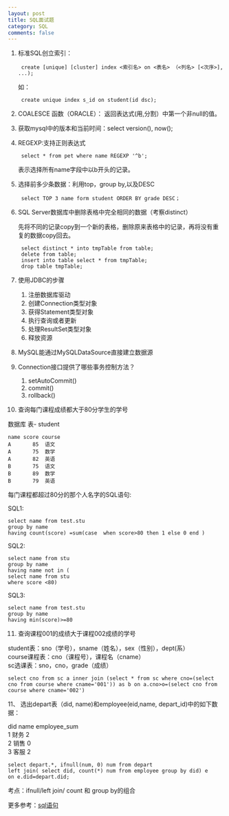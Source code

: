 ```yaml
---
layout: post
title: SQL面试题
category: SQL
comments: false
--- 
```

1. 标准SQL创立索引：
	
	 	create [unique] [cluster] index <索引名> on <表名> （<列名> [<次序>], ...);

	如：
	
		create unique index s_id on student(id dsc);

2. COALESCE 函数（ORACLE）：
	 返回表达式(用,分割）中第一个非null的值。

3. 获取mysql中的版本和当前时间：select version(), now();

4. REGEXP:支持正则表达式

		select * from pet where name REGEXP '^b';

	表示选择所有name字段中以b开头的记录。

5. 选择前多少条数据：利用top，group by,以及DESC
	
		select TOP 3 name form student ORDER BY grade DESC；
	
6. SQL Server数据库中删除表格中完全相同的数据（考察distinct）

	先将不同的记录copy到一个新的表格，删除原来表格中的记录，再将没有重复的数据copy回去。
	
		select distinct * into tmpTable from table;
		delete from table;
		insert into table select * from tmpTable;
		drop table tmpTable;

7. 使用JDBC的步骤
	1. 注册数据库驱动
	2. 创建Connection类型对象
	3. 获得Statement类型对象
	4. 执行查询或者更新
	5. 处理ResultSet类型对象
	6. 释放资源

8. MySQL能通过MySQLDataSource直接建立数据源

9. Connection接口提供了哪些事务控制方法？
	1. setAutoCommit()
	2. commit()
	3. rollback()

10. 查询每门课程成绩都大于80分学生的学号

数据库 表- student

	name score course 
	A 		85  语文
	A 		75  数学
	A		82  英语
	B   	75  语文
	B   	89  数学
	B   	79  英语

每门课程都超过80分的那个人名字的SQL语句:

SQL1:

	select name from test.stu
	group by name
	having count(score) =sum(case  when score>80 then 1 else 0 end )

SQL2:

	select name from stu
	group by name
	having name not in (
	select name from stu
	where score <80)

SQL3:

	select name from test.stu
	group by name
	having min(score)>=80


11. 查询课程001的成绩大于课程002成绩的学号

student表：sno（学号），sname（姓名），sex（性别），dept(系）  
course课程表：cno（课程号），课程名（cname）   
sc选课表：sno，cno，grade（成绩）

	select cno from sc a inner join (select * from sc where cno=(select cno from course where cname='001')) as b on a.cno>o=(select cno from course where cname='002')


11、
选出depart表（did, name)和employee(eid,name, depart_id)中的如下数据：

did name employee_sum  
1	财务		2  
2	销售		0  
3	客服		2  

	select depart.*, ifnull(num, 0) num from depart
	left join( select did, count(*) num from employee group by did) e 
	on e.did=depart.did;

考点：ifnull/left join/ count 和 group by的组合

更多参考：[sql语句](http://blog.sina.com.cn/s/blog_8ea826d10102vm1h.html)